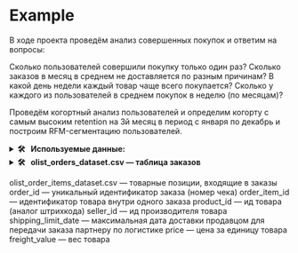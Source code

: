 # Example

В ходе проекта проведём анализ совершенных покупок и ответим на вопросы:

Сколько пользователей совершили покупку только один раз?
Сколько заказов в месяц в среднем не доставляется по разным причинам?
В какой день недели каждый товар чаще всего покупается?
Сколько у каждого из пользователей в среднем покупок в неделю (по месяцам)?

Проведём когортный анализ пользователей и определим когорту с самым высоким retention на 3й месяц в период с января по декабрь и построим RFM-сегментацию пользователей.

<details>
  <summary><b> 🛠 &nbsp;&nbsp;Используемые данные:&nbsp;</b></summary>
  <br/> 
<div>
<details>
  <summary><b> 🛠 &nbsp;&nbsp;olist_customers_datase.csv — таблица с уникальными идентификаторами пользователей&nbsp;</b></summary>
  
* customer_id — позаказный идентификатор пользователя

* customer_unique_id —  уникальный идентификатор пользователя  (аналог номера паспорта)

*  customer_zip_code_prefix —  почтовый индекс пользователя

*  customer_city —  город доставки пользователя

*  customer_state —  штат доставки пользователя

</div>
</details>

<div>
<details>
  <summary><b> 🛠 &nbsp;&nbsp;olist_orders_dataset.csv —  таблица заказов&nbsp;</b></summary>

*  order_id —  уникальный идентификатор заказа (номер чека)
*  customer_id —  позаказный идентификатор пользователя
*  order_status —  статус заказа
*  order_purchase_timestamp —  время создания заказа
*  order_approved_at —  время подтверждения оплаты заказа
*  order_delivered_carrier_date —  время передачи заказа в логистическую службу
*  order_delivered_customer_date —  время доставки заказа
*  order_estimated_delivery_date —  обещанная дата доставки
</div>
</details>

olist_order_items_dataset.csv —  товарные позиции, входящие в заказы
order_id —  уникальный идентификатор заказа (номер чека)
order_item_id —  идентификатор товара внутри одного заказа
product_id —  ид товара (аналог штрихкода)
seller_id — ид производителя товара
shipping_limit_date —  максимальная дата доставки продавцом для передачи заказа партнеру по логистике
price —  цена за единицу товара
freight_value —  вес товара

</div>
</details>
